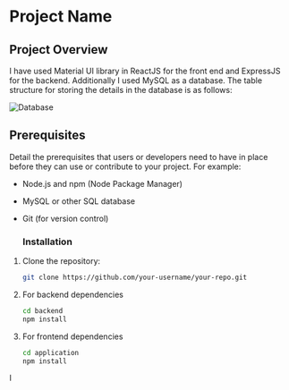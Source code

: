 
# Project Name



## Project Overview

I have used Material UI library in ReactJS for the front end and ExpressJS for the backend. Additionally I used MySQL as a database. The table structure for storing the details in the database is as follows:

![Database]("./database.png")



## Prerequisites

Detail the prerequisites that users or developers need to have in place before they can use or contribute to your project. For example:

- Node.js and npm (Node Package Manager)
- MySQL or other SQL database
- Git (for version control)

  ### Installation



1. Clone the repository:

   ```bash
   git clone https://github.com/your-username/your-repo.git

2. For backend dependencies
    ```bash
   cd backend
   npm install
   
3. For frontend dependencies
    ```bash
   cd application
   npm install

I
